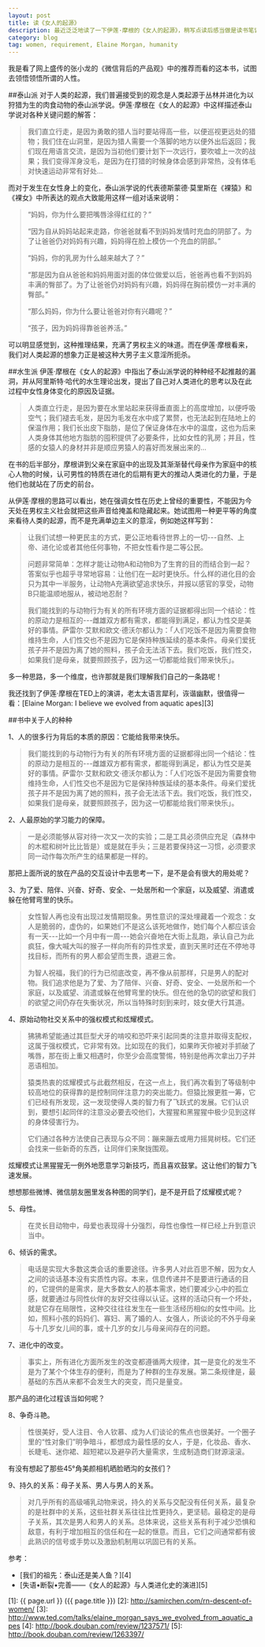```yaml
---
layout: post
title: 读《女人的起源》
description: 最近泛泛地读了一下伊莲·摩根的《女人的起源》，稍写点读后感当做是读书笔记吧。
category: blog
tag: women, requirement, Elaine Morgan, humanity
---
```


我是看了网上盛传的张小龙的《微信背后的产品观》中的推荐而看的这本书，试图去领悟领悟所谓的人性。


##泰山派
对于人类的起源，我们普遍接受到的观念是人类起源于丛林并进化为以狩猎为生的肉食动物的泰山派学说。伊莲·摩根在《女人的起源》中这样描述泰山学说对各种关键问题的解答：

> 我们直立行走，是因为勇敢的猎人当时要站得高一些，以便巡视更远处的猎物；我们住在山洞里，是因为猎人需要一个落脚的地方以便外出后返回；我们现在用语言交流，是因为当初他们要计划下一次远行，要吹嘘上一次的战果；我们变得浑身没毛，是因为在打猎的时候身体会感到非常热，没有体毛对快速运动非常有好处...

而对于发生在女性身上的变化，泰山派学说的代表德斯蒙德·莫里斯在《裸猿》和《裸女》中所表达的观点大致能用这样一组对话来说明：

> “妈妈，你为什么要把嘴唇涂得红红的？” 
> 
> “因为自从妈妈站起来走路，你爸爸就看不到妈妈发情时充血的阴部了。为了让爸爸仍对妈妈有兴趣，妈妈得在脸上模仿一个充血的阴部。” 
> 
> “妈妈，你的乳房为什么越来越大了？” 
> 
> “那是因为自从爸爸和妈妈用面对面的体位做爱以后，爸爸再也看不到妈妈丰满的臀部了。为了让爸爸仍对妈妈有兴趣，妈妈得在胸前模仿一对丰满的臀部。” 
> 
> “那么妈妈，你为什么要让爸爸对你有兴趣呢？” 
> 
> “孩子，因为妈妈得靠爸爸养活。” 

可以明显感觉到，这种推理结果，充满了男权主义的味道。而在伊莲·摩根看来，我们对人类起源的想象力正是被这种大男子主义意淫所扼杀。

##水生派
伊莲·摩根在《女人的起源》中指出了泰山派学说的种种经不起推敲的漏洞，并从阿里斯特·哈代的水生理论出发，提出了自己对人类进化的思考以及在此过程中女性身体变化的原因及证据。

> 人类直立行走，是因为要在水里站起来获得垂直面上的高度增加，以便呼吸空气；我们褪去毛发，是因为毛发在水中成了累赘，也无法起到在陆地上的保温作用；我们长出皮下脂肪，是位了保证身体在水中的温度，这也为后来人类身体其他地方脂肪的囤积提供了必要条件，比如女性的乳房；并且，性感的女猿人的身材并非是顺应男猿人的喜好而发展出来的...

在书的后半部分，摩根讲到父亲在家庭中的出现及其渐渐替代母亲作为家庭中的核心人物的时候，认可男性的特质在进化的后期有更大的推动人类进化的力量，于是他们也就站在了历史的前台。

从伊莲·摩根的思路可以看出，她在强调女性在历史上曾经的重要性，不能因为今天处在男权主义社会就把这些声音给掩盖和隐藏起来。她试图用一种更平等的角度来看待人类的起源，而不是充满单边主义的意淫，例如她这样写到：

> 让我们试想一种更民主的方式，更公正地看待世界上的一切---自然、上帝、进化论或者其他任何事物，不把女性看作是二等公民。
>   
> 问题非常简单：怎样才能让动物A和动物B为了生育的目的而结合到一起？答案似乎也超乎寻常地容易：让他们在一起时更快乐。什么样的进化目的会只为其中一半服务，让动物A充满欲望追求快乐，并报以感官的享受，动物B只能温顺地服从，被动地忍耐？
>
> 我们能找到的与动物行为有关的所有环境方面的证据都得出同一个结论：性的原动力是相互的---雌雄双方都有需求，都能得到满足，都认为性交是美好的事情。萨雷尔·艾默和欧文·德沃尔都认为：「人们吃饭不是因为需要食物维持生命，人们性交也不是因为它是保持种族延续的基本条件。母亲们爱抚孩子并不是因为离了她的照料，孩子会无法活下去。我们吃饭，我们性交，如果我们是母亲，就要照顾孩子，因为这一切都能给我们带来快乐」。

多一种思路，多一个维度，也许那就是我们理解我们自己的一条路呢！

我还找到了伊莲·摩根在TED上的演讲，老太太语言犀利，诙谐幽默，很值得一看：[Elaine Morgan: I believe we evolved from aquatic apes][3]


##书中关于人的种种


1、人的很多行为背后的本质的原因：它能给我带来快乐。

> 我们能找到的与动物行为有关的所有环境方面的证据都得出同一个结论：性的原动力是相互的---雌雄双方都有需求，都能得到满足，都认为性交是美好的事情。萨雷尔·艾默和欧文·德沃尔都认为：「人们吃饭不是因为需要食物维持生命，人们性交也不是因为它是保持种族延续的基本条件。母亲们爱抚孩子并不是因为离了她的照料，孩子会无法活下去。我们吃饭，我们性交，如果我们是母亲，就要照顾孩子，因为这一切都能给我们带来快乐」。

2、人最原始的学习能力的保障。

> 一是必须能够从容对待一次又一次的实验；二是工具必须供应充足（森林中的木棍和树叶比比皆是）或是就在手头；三是若要保持这一习惯，必须要求同一动作每次所产生的结果都是一样的。

那把上面所说的放在产品的交互设计中去思考一下，是不是会有很大的用处呢？

3、为了爱、陪伴、兴奋、好奇、安全、一处居所和一个家庭，以及威望、消遣或躲在他臂弯里的快乐。

> 女性智人再也没有出现过发情期现象。男性意识的深处埋藏着一个观念：女人是脆弱的，虚伪的，如果她们不是这么该死地做作，她们每个人都应该会有一天---比如一个月中有一周---她会兴奋地在大街上乱跑，承认自己为此疯狂，像大喊大叫的猴子一样向所有的异性求爱，直到天黑时还在不停地寻找目标，而所有的男人都会望而生畏，退避三舍。
>
> 为智人祝福，我们的行为已彻底改变，再不像从前那样，只是男人的配对物。我们追求他是为了爱、为了陪伴、兴奋、好奇、安全、一处居所和一个家庭，以及威望、消遣或躲在他臂弯里的快乐。但在他的急切的欲望和我们的欲望之间仍存在失衡状况，所以当特殊时刻到来时，妓女便大行其道。


4、原始动物社交关系中的强权模式和炫耀模式。

> 狒狒希望能通过其巨型犬牙的啃咬和恐吓来引起同类的注意并取得支配权，这属于强权模式，它非常有效。比如现在的我们，如果昨天你被对手抓破了嘴唇，那在街上重又相遇时，你至少会高度警惕，特别是他再次拿出刀子并恶语相加。
>
> 猿类热衷的炫耀模式与此截然相反，在这一点上，我们再次看到了等级制中较高地位的获得靠的是控制同伴注意力的突出能力。但猿比猴更胜一筹，它们已经有所发现，这一发现使得人类的智力有了飞跃式的发展。它们认识到，要想引起同伴的注意没必要去咬他们，大猩猩和黑猩猩中极少见到这样的身体侵害行为。
> 
> 它们通过各种方法使自己表现与众不同：蹦来蹦去或用力摇晃树枝。它们还会找来一些新奇的东西，让同伴们来聚拢围观。

炫耀模式让黑猩猩无一例外地愿意学习新技巧，而且喜欢鼓掌。这让他们的智力飞速发展。

想想那些微博、微信朋友圈里发各种图的同学们，是不是开启了炫耀模式呢？

5、母性。

> 在灵长目动物中，母爱也表现得十分强烈，母性也像性一样已经上升到意识当中。

6、倾诉的需求。

> 电话是实现大多数这类会话的重要途径。许多男人对此百思不解，因为女人之间的谈话基本没有实质性内容。本来，信息传递并不是要进行通话的目的，它提供的是需求，是大多数女人的基本需求，她们要减少心中的孤立感，就要通过与同性伙伴的友好交往得以认证。这样的活动只有一个坏处，就是它存在局限性，这种交往往往发生在一些生活经历相似的女性中间。比如，照料小孩的妈妈们、寡妇、离了婚的人、女强人，所谈论的不外乎母亲与十几岁女儿间的事，或十几岁的女儿与母亲间存在的问题。

7、进化中的改变。

> 事实上，所有进化方面所发生的改变都遵循两大规律，其一是变化的发生不是为了某个个体生存的便利，而是为了种群的生存发展。第二条规律是，最基础的东西从来都不会发生大的突变，而只是量变。

那产品的进化过程该当如何呢？

8、争奇斗艳。

> 性很美好，受人注目、令人钦慕、成为人们谈论的焦点也很美好。一个圈子里的“性对象们”明争暗斗，都想成为最性感的女人，于是，化妆品、香水、长睫毛、迷你裙、超短裙以及避孕药大量需求，生成制造商们财源滚滚。

有没有想起了那些45°角美颜相机晒脸晒沟的女孩们？

9、持久的关系：母子关系、男人与男人的关系。

> 对几乎所有的高级哺乳动物来说，持久的关系与交配没有任何关系，最复杂的是社群中的关系，这些社群关系往往比性更持久，更坚韧。最稳定的是母子关系，其次是男人和男人的关系。总体来说，这些关系有利于减少恐惧和敌意，有利于增加相互的信任和在一起的惬意。而且，它们之间通常都有彼此熟识的信号或手势以及激励机制用以巩固已有的关系。










参考：

- [我们的祖先：泰山还是美人鱼？][4]
- [失语•断裂•完善——《女人的起源》与人类进化史的演进][5]


[SamirChen]: http://samirchen.com "SamirChen"
[1]: {{ page.url }} ({{ page.title }})
[2]: http://samirchen.com/rn-descent-of-women/
[3]: http://www.ted.com/talks/elaine_morgan_says_we_evolved_from_aquatic_apes
[4]: http://book.douban.com/review/1237571/
[5]: http://book.douban.com/review/1263397/
